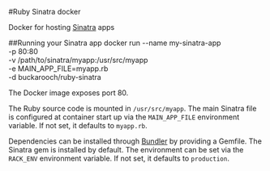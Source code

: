 #Ruby Sinatra docker

Docker for hosting [Sinatra](http://www.sinatrarb.com) apps

##Running your Sinatra app
    docker run --name my-sinatra-app \
        -p 80:80 \
        -v /path/to/sinatra/myapp:/usr/src/myapp \
        -e MAIN_APP_FILE=myapp.rb \
        -d buckarooch/ruby-sinatra
        
The Docker image exposes port 80.

The Ruby source code is mounted in `/usr/src/myapp`. The main Sinatra file is configured at container start up via the `MAIN_APP_FILE` environment variable. If not set, it defaults to `myapp.rb`.

Dependencies can be installed through [Bundler](http://bundler.io) by providing a Gemfile. The Sinatra gem is installed by default. The environment can be set via the `RACK_ENV` environment variable. If not set, it defaults to `production`.
